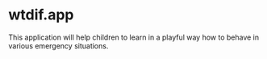 # wtdif.app
This application will help children to learn in a playful way how to behave in various emergency situations.
